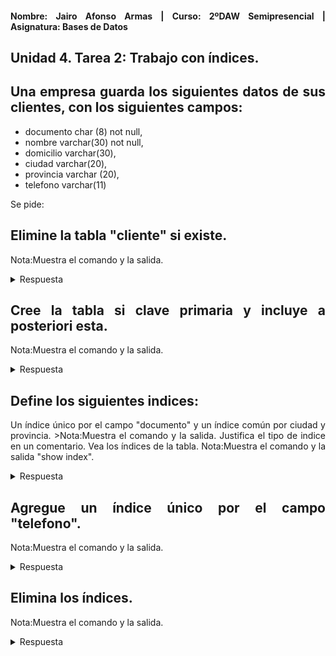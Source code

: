 <div align="justify">

#### **Nombre: Jairo Afonso Armas | Curso: 2ºDAW Semipresencial | Asignatura: Bases de Datos** 

## **Unidad 4. Tarea 2: Trabajo con índices.**

## **Una empresa guarda los siguientes datos de sus clientes, con los siguientes campos:**

- documento char (8) not null,
- nombre varchar(30) not null,
- domicilio varchar(30),
- ciudad varchar(20),
- provincia varchar (20),
- telefono varchar(11)

Se pide:

## Elimine la tabla "cliente" si existe.
Nota:Muestra el comando y la salida.

<details>
<summary>Respuesta</summary>

```
DROP TABLE IF EXISTS cliente;
0 row(s) affected, 1 warning(s): 1051 Unknown table 'empresa.cliente'
```
</details>

## Cree la tabla si clave primaria y incluye a posteriori esta.
Nota:Muestra el comando y la salida.

<details>
<summary>Respuesta</summary>

```

```
</details>

## Define los siguientes indices:
Un índice único por el campo "documento" y un índice común por ciudad y provincia. >Nota:Muestra el comando y la salida. Justifica el tipo de indice en un comentario.
Vea los índices de la tabla.
Nota:Muestra el comando y la salida "show index".

<details>
<summary>Respuesta</summary>

```

```
</details>

## Agregue un índice único por el campo "telefono".
Nota:Muestra el comando y la salida.

<details>
<summary>Respuesta</summary>

```

```
</details>

## Elimina los índices.
Nota:Muestra el comando y la salida.

<details>
<summary>Respuesta</summary>

```

```
</details>

</div>
